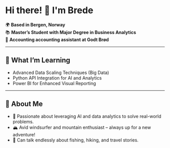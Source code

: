 # Hi there! 👋 I'm Brede

🌍 **Based in Bergen, Norway**  
📚 **Master’s Student with Major Degree in Business Analytics**  
💼 **Accounting accounting assistant at Godt Brød**  

---

## 🌱 **What I’m Learning**
- Advanced Data Scaling Techniques (Big Data)  
- Python API Integration for AI and Analytics  
- Power BI for Enhanced Visual Reporting  

---

## 🌊 **About Me**
- 🌟 Passionate about leveraging AI and data analytics to solve real-world problems.  
- 🏔️ Avid windsurfer and mountain enthusiast – always up for a new adventure!  
- 🎣 Can talk endlessly about fishing, hiking, and travel stories.  

